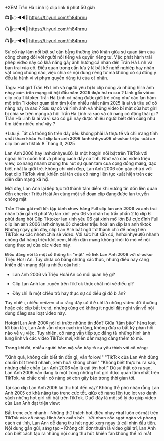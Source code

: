 +XEM Trần Hà Linh lộ clip link 6 phút 50 giây

📺📱👉◄◄🔴  https://tinyurl.com/fn84hrnu

📺📱👉◄◄🔴  https://tinyurl.com/fn84hrnu

📺📱👉◄◄🔴  https://tinyurl.com/fn84hrnu


Sự cố này làm nổi bật sự cân bằng thường khó khăn giữa sự quan tâm của công chúng đối với người nổi tiếng và quyền riêng tư. Việc phát hành trái phép video này có khả năng gây ảnh hưởng cá nhân đến Trần Hà Linh và bạn trai của cô. Điều quan trọng cần lưu ý là bất kể nghề nghiệp hay nhân vật công chúng nào, việc chia sẻ nội dung riêng tư mà không có sự đồng ý đều là hành vi vi phạm quyền riêng tư của cá nhân.

Tags: Hot girl Trần Hà Linh  và người yêu bị lộ clip nóng và những hình ảnh nhạy cảm trên mạng xã hội đầu năm 2025 thực hư ra sao ? Link gốc video clip của Tiktoker Trần Hà Linh  cô nàng được giới trẻ cũng như các fan hâm mộ trên Tiktoker quan tâm tìm kiếm nhiều nhất năm 2025 là ai và tiểu sử cô nàng này ra sao ? Sau sự cô về hình ảnh và những video bí mật của hot girl bị chia sẻ trên mạng xã hội Trần Hà Linh  ra sao và cô nàng có động thái gì ? Trần Hà Linh  là ai và vì sao cô gái này được nhiều người biết đến cũng như tìm kiếm nhiều như vây ? 


*Lưu ý: Tất cả thông tin trên đây đều không phải là thực tế và chỉ mang tính chất tham khảo
Full clip lan anh 2006 lanhxinhyeu06 checker triệu hoài an clip lan anh tiktok
 8 Tháng 3, 2025

Lan Anh 2006 hay lanhxinhyeu06, là một hotgirl nổi bật trên TikTok với ngoại hình cuốn hút và phong cách đầy cá tính. Nhờ vào các video triệu view, cô nàng nhanh chóng thu hút sự quan tâm của cộng đồng mạng, đặc biệt nhất là giới trẻ. Không chỉ xinh đẹp, Lan Anh 2006 còn gây chú ý với loạt clip TikTok viral, khiến cái tên của cô nàng liên tục xuất hiện trên các diễn đàn mạng xã hội.

Mới đây, Lan Anh lại tiếp tục trở thành tâm điểm khi vướng tin đồn liên quan đến checker Triệu Hoài An cùng một số đoạn clip đang được lan truyền chóng mặt

Trần Thảo gái mới lớn tập tành show hàng
Full clip lan anh 2006 và anh trai nhân trần gần 6 phút
Vụ lan xinh yêu 06 và nhân họ trần phần 2 lộ clip 6 phút đang hót
Clip Tiktoker lan xinh yêu 06 gái xinh mới lớn BJ cực đỉnh
Full clip lan anh 2006 lanhxinhyeu06 checker triệu hoài an clip lan anh tiktok
Những ngày gần đây, clip Lan Anh bất ngờ trở thành chủ đề nóng trên TikTok và các nhóm chia sẻ video. Với sức hút sẵn có, lanhxinhyeu06 nhanh chóng đạt hàng triệu lượt xem, khiến dân mạng không khỏi tò mò về nội dung thực sự của các video này.

Điều đáng nói là một số thông tin "mật" về link Lan Anh 2006 với checker Triệu Hoài An. Tuy chưa có bằng chứng xác thực, nhưng điều này càng khiến dân mạng đặt ra nhiều câu hỏi:

- Lan Anh 2006 và Triệu Hoài An có mối quan hệ gì?

- Clip Lan Anh lan truyền trên TikTok thực chất nói về điều gì?

- Đây chỉ là một chiêu trò hay thực sự có điều gì đó bí ẩn?


Tuy nhiên, nhiều netizen cho rằng đây có thể chỉ là những video đời thường hoặc các clip bắt trend, nhưng cũng có không ít người đặt nghi vấn về nội dung đằng sau loạt video này.


Hotgirl Lan Anh 2006 nói gì trước những tin đồn?
Giữa "tâm bão" hàng loạt lời bàn tán, Lan Anh vẫn chọn cách im lặng, không đưa ra bất kỳ phản hồi nào về vụ việc. Tuy nhiên, cô nàng vẫn tiếp tục đăng tải những hình ảnh lung linh và các video TikTok mới, khiến dân mạng càng thêm tò mò.

Trong khi đó, nhiều người hâm mộ vẫn bày tỏ sự yêu thích với cô nàng:

"Xinh quá, không cần biết tin đồn gì, vẫn follow!"
"TikTok của Lan Anh đúng chuẩn bắt trend nhanh, xem hoài không chán!"
"Không biết thực hư ra sao, nhưng chắc chắn Lan Anh 2006 vẫn là cái tên hot!"
Dù sự thật có ra sao, Lan Anh 2006 vẫn đang là một trong những hot girl được quan tâm nhất trên TikTok, và chắc chắn cô nàng sẽ còn gây bão trong thời gian tới.

Tại sao clip Lan Anh 2006 lại thu hút đến vậy?
Không thể phủ nhận rằng Lan Anh 2006 có khả năng tạo trend cực tốt, giúp cô nàng liên tục lọt vào danh sách những hot girl nổi bật trên TikTok. Dưới đây là một số lý do giúp video của Lan Anh đạt triệu view:

Bắt trend cực nhanh – Những thử thách hot, điệu nhảy viral luôn có mặt trên TikTok của cô nàng.
Hình ảnh cuốn hút – Với nhan sắc ngọt ngào và phong cách cá tính, Lan Anh dễ dàng thu hút người xem ngay từ cái nhìn đầu tiên.
Nội dung gần gũi, sáng tạo – Không chỉ đơn thuần là video giải trí, Lan Anh còn biết cách tạo ra những nội dung thu hút, khiến fan không thể rời mắt
